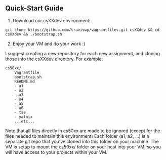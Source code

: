 ## Quick-Start Guide

1. Download our csXXdev environment:
```
git clone https://github.com/traviswp/vagrantfiles.git csXXdev && cd csXXdev && ./bootstrap.sh
```

2. Enjoy your VM and do your work :)

I suggest creating a new repository for each new assignment, and cloning those into the csXXdev directory. 
For example: 


```
cs50xx/
    Vagrantfile
    bootstrap.sh
    README.md
    - a1
    - a2
    - a3
    - a4
    - a5
    - a6
    - tse
    - yalnix
    ...etc...
```
Note that all files directly in cs50xx are made to be ignored (except for the files needed to maintain this environment)
Each folder (a1, a2, ...) is a separate git repo that you've cloned into this folder on your machine. 
The VM is setup to mount the cs50xx/ folder on your host into your VM, so you will have access to your projects within your VM.